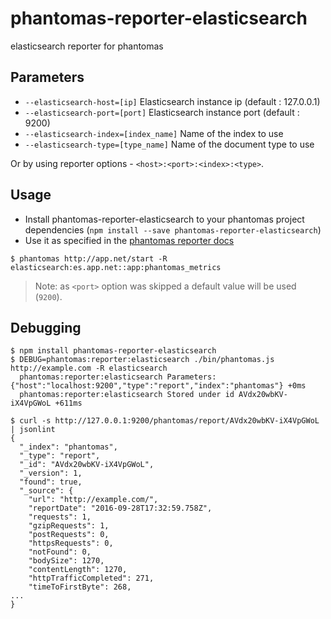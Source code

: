 # phantomas-reporter-elasticsearch
elasticsearch reporter for phantomas

## Parameters

* `--elasticsearch-host=[ip]` Elasticsearch instance ip (default : 127.0.0.1)
* `--elasticsearch-port=[port]` Elasticsearch instance port (default : 9200)
* `--elasticsearch-index=[index_name]` Name of the index to use
* `--elasticsearch-type=[type_name]` Name of the document type to use

Or by using reporter options - `<host>:<port>:<index>:<type>`.

## Usage

* Install phantomas-reporter-elasticsearch to your phantomas project dependencies (`npm install --save phantomas-reporter-elasticsearch`)
* Use it as specified in the [phantomas reporter docs](https://github.com/macbre/phantomas#reporters)

```
$ phantomas http://app.net/start -R elasticsearch:es.app.net::app:phantomas_metrics
```

> Note: as `<port>` option was skipped a default value will be used (`9200`).

## Debugging

```
$ npm install phantomas-reporter-elasticsearch
$ DEBUG=phantomas:reporter:elasticsearch ./bin/phantomas.js http://example.com -R elasticsearch
  phantomas:reporter:elasticsearch Parameters: {"host":"localhost:9200","type":"report","index":"phantomas"} +0ms
  phantomas:reporter:elasticsearch Stored under id AVdx20wbKV-iX4VpGWoL +611ms
  
$ curl -s http://127.0.0.1:9200/phantomas/report/AVdx20wbKV-iX4VpGWoL | jsonlint
{
  "_index": "phantomas",
  "_type": "report",
  "_id": "AVdx20wbKV-iX4VpGWoL",
  "_version": 1,
  "found": true,
  "_source": {
    "url": "http://example.com/",
    "reportDate": "2016-09-28T17:32:59.758Z",
    "requests": 1,
    "gzipRequests": 1,
    "postRequests": 0,
    "httpsRequests": 0,
    "notFound": 0,
    "bodySize": 1270,
    "contentLength": 1270,
    "httpTrafficCompleted": 271,
    "timeToFirstByte": 268,
...
}
```
